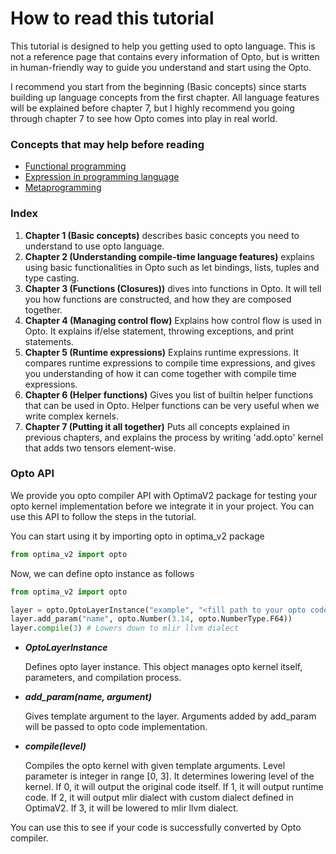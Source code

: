 # How to read this tutorial

This tutorial is designed to help you getting used to opto language. This is not a reference page that contains every information of Opto, but is written in human-friendly way to guide you understand and start using the Opto.

I recommend you start from the beginning (Basic concepts) since starts building up language concepts from the first chapter. All language features will be explained before chapter 7, but I highly recommend you going through chapter 7 to see how Opto comes into play in real world.


### Concepts that may help before reading
  
* [Functional programming](https://www.geeksforgeeks.org/functional-programming-paradigm/)
* [Expression in programming language](https://www.geeksforgeeks.org/what-is-an-expression-and-what-are-the-types-of-expressions/) 
* [Metaprogramming](https://en.wikipedia.org/wiki/Metaprogramming)


### Index

1. **Chapter 1 (Basic concepts)** describes basic concepts you need to understand to use opto language.
2. **Chapter 2 (Understanding compile-time language features)** explains using basic functionalities in Opto such as let bindings, lists, tuples and type casting.
3. **Chapter 3 (Functions (Closures))** dives into functions in Opto. It will tell you how functions are constructed, and how they are composed together.
4. **Chapter 4 (Managing control flow)** Explains how control flow is used in Opto. It explains if/else statement, throwing exceptions, and print statements.
5. **Chapter 5 (Runtime expressions)** Explains runtime expressions. It compares runtime expressions to compile time expressions, and gives you understanding of how it can come together with compile time expressions.
6. **Chapter 6 (Helper functions)** Gives you list of builtin helper functions that can be used in Opto. Helper functions can be very useful when we write complex kernels.
7. **Chapter 7 (Putting it all together)** Puts all concepts explained in previous chapters, and explains the process by writing 'add.opto' kernel that adds two tensors element-wise.


### Opto API

We provide you opto compiler API with OptimaV2 package for testing your opto kernel implementation before we integrate it in your project. You can use this API to follow the steps in the tutorial.

You can start using it by importing opto in optima_v2 package
```python
from optima_v2 import opto
```

Now, we can define opto instance as follows
```python 
from optima_v2 import opto

layer = opto.OptoLayerInstance("example", "<fill path to your opto code>", "<fill path to desired output directory")
layer.add_param("name", opto.Number(3.14, opto.NumberType.F64))
layer.compile(3) # Lowers down to mlir llvm dialect
```

* **_OptoLayerInstance_** 
  
    Defines opto layer instance. This object manages opto kernel itself, parameters, and compilation process.

* **_add\_param(name, argument)_**
  
    Gives template argument to the layer. Arguments added by add_param will be passed to opto code implementation.

* **_compile(level)_**
  
    Compiles the opto kernel with given template arguments. Level parameter is integer in range [0, 3]. It determines lowering level of the kernel. If 0, it will output the original code itself. If 1, it will output runtime code. If 2, it will output mlir dialect with custom dialect defined in OptimaV2. If 3, it will be lowered to mlir llvm dialect.

You can use this to see if your code is successfully converted by Opto compiler.
